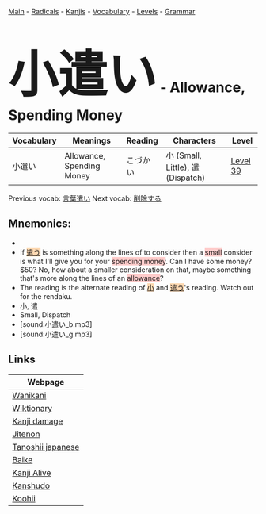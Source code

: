 <style> bigfont {font-size: 100px}</style>
[Main](../README.md) -
[Radicals](../radicals.md) -
[Kanjis](../kanjis.md) -
[Vocabulary](../vocabulary.md) -
[Levels](../levels.md) -
[Grammar](../grammar.md)
# <bigfont> 小遣い</bigfont> - Allowance, Spending Money 

| Vocabulary | Meanings | Reading | Characters | Level |
| --- | --- | --- | --- | --- |
| 小遣い | Allowance, Spending Money | こづかい |  [小](../kanjis/小.md) (Small, Little), [遣](../kanjis/遣.md) (Dispatch) | [Level 39](../levels/wk_level39.md) |

Previous vocab: [言葉遣い](言葉遣い.md) Next vocab: [削除する](削除する.md) 

## Mnemonics:

* 
* If <span style="background-color:#fed8b1"> [遣う](https://jisho.org/search/遣う)</span> is something along the lines of to consider then a <span style="background-color:#ffcccb"> small</span> consider is what I'll give you for your <span style="background-color:#ffcccb"> spending money</span>. Can I have some money? $50? No, how about a smaller consideration on that, maybe something that's more along the lines of an <span style="background-color:#ffcccb"> allowance</span>?
* The reading is the alternate reading of <span style="background-color:#fed8b1"> [小](https://jisho.org/search/小)</span> and <span style="background-color:#fed8b1"> [遣う](https://jisho.org/search/遣う)</span>'s reading. Watch out for the rendaku.
* 小, 遣
* Small, Dispatch
* [sound:小遣い_b.mp3]
* [sound:小遣い_g.mp3]


## Links 

| Webpage |
| --- |
| [Wanikani          ](https://www.wanikani.com/kanji/小遣い) |
| [Wiktionary        ](https://en.wiktionary.org/wiki/小遣い) |
| [Kanji damage      ](http://www.kanjidamage.com/kanji/search?utf8=✓&q=小遣い) |
| [Jitenon           ](https://jitenon.com/kanji/小遣い) |
| [Tanoshii japanese ](https://www.tanoshiijapanese.com/dictionary/kanji.cfm?k=小遣い) |
| [Baike             ](https://baike.baidu.com/item/小遣い) |
| [Kanji Alive       ](https://app.kanjialive.com/小遣い) |
| [Kanshudo          ](https://www.kanshudo.com/searchmn?q=小遣い) |
| [Koohii            ](https://kanji.koohii.com/study/kanji/小遣い) |
